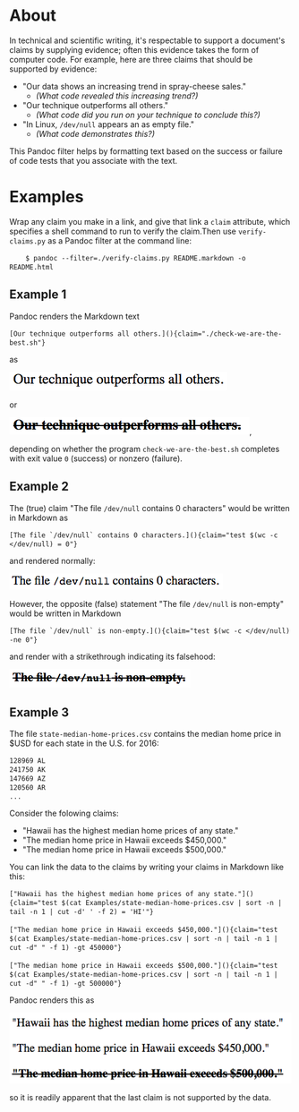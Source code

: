 # About

In technical and scientific writing, it's respectable to support a document's claims by supplying evidence; often this evidence takes the form of computer code. For example, here are three claims that should be supported by evidence:

- "Our data shows an increasing trend in spray-cheese sales." 
    - *(What code revealed this increasing trend?)*
- "Our technique outperforms all others." 
    - *(What code did you run on your technique to conclude this?)*
- "In Linux, `/dev/null` appears an as empty file." 
    - *(What code demonstrates this?)*

This Pandoc filter helps by formatting text based on the success or failure of code tests that you associate with the text. 

# Examples

Wrap any claim you make in a link, and give that link a `claim` attribute, which specifies a shell command to run to verify the claim.Then use `verify-claims.py` as a Pandoc filter at the command line:

        $ pandoc --filter=./verify-claims.py README.markdown -o README.html

## Example 1

Pandoc renders the Markdown text

    [Our technique outperforms all others.](){claim="./check-we-are-the-best.sh"}

as 

![](Images/success.png)

or

![](Images/failure.png),

depending on whether the program `check-we-are-the-best.sh` completes with exit value `0` (success) or nonzero (failure).


## Example 2


The (true) claim "The file `/dev/null` contains 0 characters" would be written in Markdown as

    [The file `/dev/null` contains 0 characters.](){claim="test $(wc -c </dev/null) = 0"}

and rendered normally:

![](Images/null0.png)

However, the opposite (false) statement "The file `/dev/null` is non-empty" would be written in Markdown

    [The file `/dev/null` is non-empty.](){claim="test $(wc -c </dev/null) -ne 0"}

and render with a strikethrough indicating its falsehood:

![](Images/null1.png)



## Example 3

The file `state-median-home-prices.csv` contains the median home price in $USD for each state in the U.S. for 2016:

    128969 AL
    241750 AK
    147669 AZ
    120560 AR
    ...

Consider the folowing claims: 

- "Hawaii has the highest median home prices of any state."
- "The median home price in Hawaii exceeds $450,000."
- "The median home price in Hawaii exceeds $500,000."


You can link the data to the claims by writing your claims in Markdown like this:

    ["Hawaii has the highest median home prices of any state."](){claim="test $(cat Examples/state-median-home-prices.csv | sort -n | tail -n 1 | cut -d' ' -f 2) = 'HI'"}

    ["The median home price in Hawaii exceeds $450,000."](){claim="test $(cat Examples/state-median-home-prices.csv | sort -n | tail -n 1 | cut -d" " -f 1) -gt 450000"}

    ["The median home price in Hawaii exceeds $500,000."](){claim="test $(cat Examples/state-median-home-prices.csv | sort -n | tail -n 1 | cut -d" " -f 1) -gt 500000"}

Pandoc renders this as

![](Images/home-prices.png)

so it is readily apparent that the last claim is not supported by the data.

